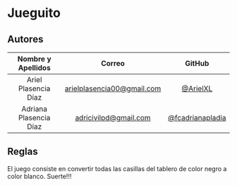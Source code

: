 # Jueguito

## Autores

| **Nombre y Apellidos** |         **Correo**         |                       **GitHub**                       |
| :--------------------: | :------------------------: | :----------------------------------------------------: |
|  Ariel Plasencia Díaz  | arielplasencia00@gmail.com |         [@ArielXL](https://github.com/ArielXL)         |
| Adriana Plasencia Díaz |   adricivilpd@gmail.com    | [@fcadrianapladia](https://github.com/fcadrianapladia) |

## Reglas

El juego consiste en convertir todas las casillas del tablero de color negro a color blanco. Suerte!!!
